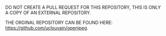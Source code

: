DO NOT CREATE A PULL REQUEST FOR THIS REPOSITORY, THIS IS ONLY A COPY OF AN EXTERNAL REPOSITORY.

THE ORGINAL REPOSITORY CAN BE FOUND HERE: https://github.com/uclouvain/openjpeg.